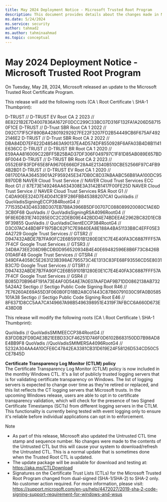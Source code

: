 ```yaml
---
title: May 2024 Deployment Notice - Microsoft Trusted Root Program 
description: This document provides details about the changes made in May 2024 to the root store.
ms.date: 5/24/2024
ms.service: security
author: tahmad2
ms.author: tahminaahmad
ms.topic: conceptual
---
```


# May 2024 Deployment Notice - Microsoft Trusted Root Program 

On Tuesday, May 28, 2024, Microsoft released an update to the Microsoft Trusted Root Certificate Program.

This release will add the following roots (CA \ Root Certificate \ SHA-1 Thumbprint):

D-TRUST // D-TRUST EV Root CA 2 2023 // 8E8221B2E7D4007836A1672F0DCC299C33BC07D316F132FA1A206D587150F1CE
D-TRUST // D-Trust SBR Root CA 1 2022 // D92C171F5CF890BA428019292927FE22F3207FD2B54449CB6F675AF4922146E2
D-TRUST // D-Trust SBR Root CA 2 2022 // DBA84DD7EF622D485463A90137EA4D574DF8550928F6AFA03B4D8B1141E636CC
D-TRUST // D-TRUST BR Root CA 1 2020 // E59AAA816009C22BFF5B25BAD37DF306F049797C1F81D85AB089E657BD8F0044
D-TRUST // D-TRUST BR Root CA 2 2023 // 0552E6F83FDF65E8FA9670E666DF28A4E21340B510CBE52566F97C4FB94B2BD1
D-TRUST // D-TRUST EV Root CA 1 2020 // 08170D1AA36453901A2F959245E347DB0C8D37ABAABC56B81AA100DC958970DB
NAVER Cloud Trust Service // NAVER Cloud Trust Services ECC Root G1 // 87E73E149246AA634308E3A3142B1417F00FE25D
NAVER Cloud Trust Service // NAVER Cloud Trust Services RSA Root G1 // C4DA90EE324D7E4D041CB1F286FBB45388207CA1
QuoVadis // QuoVadisSigningECCP384RootG4 // 771535D43D4633BD307EB7B8A3966B5DF00707C088089920080C1AE6D3CB0F68
QuoVadis // QuoVadisSigningRSA4096RootG4 // 9F8E6DB31E740285E0C2C2DEB09E442BDD4E74BDEEAE2962BC82D1ECB9F39855
QuoVadis // QuoVadisClientECCP384RootG4	// D3C07AC44BD8FF1975BC62F1C7E9840EA8E188A4BA51133B8C4EFF05E34A2729
Google Trust Services // GTSR2 // D947432ABDE7B7FA90FC2E6B59101B1280E0E1C7E4E40FA3C6887FFF57A7F4CF
Google Trust Services // GTSR3 // 34D8A73EE208D9BCDB0D956520934B4E40E69482596E8B6F73C8426B010A6F48
Google Trust Services // GTSR4 // 349DFA4058C5E263123B398AE795573C4E1313C83FE68F93556CD5E8031B3C7D
Google Trust Services // GTSR1 // D947432ABDE7B7FA90FC2E6B59101B1280E0E1C7E4E40FA3C6887FFF57A7F4CF
Google Trust Services // GSR4 // B085D70B964F191A73E4AF0D54AE7A0E07AAFDAF9B71DD0862138AB7325A24A2
Sectigo // Sectigo Public Code Signing Root R46	// 7E76260AE69A55D3F060B0FD18B2A8C01443C87B60791030C9FA0B0585101A38
Sectigo // Sectigo Public Code Signing Root E46	// 8F6371D8CC5AA7CA149667A98B5496398951E4319F7AFBCC6A660D673E438D0B

This release will modify the following roots (CA \ Root Certificate \ SHA-1 Thumbprint):

QuoVadis // QuoVadisSMIMEECCP384RootG4 // 83FDDB2FD9DAE3B21EEBD33CF46251D746F0D6102B683150DD7B98AD8E4BB9F8
QuoVadis //QuoVadisSMIMERSA4096RootG4 // 5232A304AA4A10CFE6C47842EA3381CB31D619E24F58126D534CD50C5CE7845D


**Certificate Transparency Log Monitor (CTLM) policy** <br />
The Certificate Transparency Log Monitor (CTLM) policy is now included in the monthly Windows CTL. It's a list of publicly trusted logging servers that is for validating certificate transparency on Windows. The list of logging servers is expected to change over time as they're retired or replaced, and this list reflects the CT logging servers that Microsoft trusts. In the upcoming Windows release, users are able to opt in to certificate transparency validation, which will check for the presence of two Signed Certificate Timestamps (SCTs) from different logging servers in the CTLM. This functionality is currently being tested with event logging only to ensure it's reliable before individual applications can opt in to enforcement.

>[!NOTE]
> * As part of this release, Microsoft also updated the Untrusted CTL time stamp and sequence number. No changes were made to the contents of the Untrusted CTL but this will cause your system to download/refresh the Untrusted CTL. This is a normal update that is sometimes done when the Trusted Root CTL is updated.
> * The update package will be available for download and testing at: <https://aka.ms/CTLDownload>
> * Signatures on the Certificate Trust Lists (CTLs) for the Microsoft Trusted Root Program changed from dual-signed (SHA-1/SHA-2) to SHA-2 only. No customer action required. For more information, please visit: <https://support.microsoft.com/en-us/help/4472027/2019-sha-2-code-signing-support-requirement-for-windows-and-wsus>
